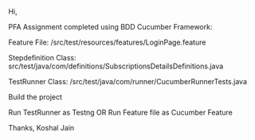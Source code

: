 Hi,

PFA
Assignment completed using BDD Cucumber Framework:

Feature File:
/src/test/resources/features/LoginPage.feature

Stepdefinition Class:
src/test/java/com/definitions/SubscriptionsDetailsDefinitions.java

TestRunner Class:
/src/test/java/com/runner/CucumberRunnerTests.java

Build the project

Run TestRunner as Testng 
OR 
Run Feature file as Cucumber Feature

Thanks,
Koshal Jain
